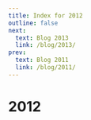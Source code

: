 ```yaml
---
title: Index for 2012
outline: false
next:
  text: Blog 2013
  link: /blog/2013/
prev:
  text: Blog 2011
  link: /blog/2011/
---
```


# 2012

<BlogIndex year=2012 />
